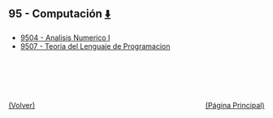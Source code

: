 
<html>
<body>
<h2>95 - Computación <a href="https://downgit.github.io/#/home?url=https://github.com/Apuntes-FIUBA/Apuntes-Electronica/tree/main/95 - Computación" style="font-size:20px">  ⬇️ </a></h2>
<ul>
    <li><a href="9504 - Analisis Numerico I">9504 - Analisis Numerico I</a></li>
    <li><a href="9507 - Teoria del Lenguaje de Programacion">9507 - Teoria del Lenguaje de Programacion</a></li>
</ul>
</body>
</html>









<br><br><br><br><br><a href="../" style="float: left">(Volver)</a> <a href="https://apuntes-fiuba.github.io/Apuntes-Electronica" style="float: right">(Página Principal)</a>

